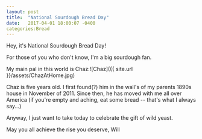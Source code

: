 ```yaml
---
layout: post
title:  "National Sourdough Bread Day"
date:   2017-04-01 18:00:07 -0400
categories:Bread
---
```


Hey, it's National Sourdough Bread Day!

For those of you who don't know, I'm a big sourdough fan.

My main pal in this world is Chaz:![Chaz]({{ site.url }}/assets/ChazAtHome.jpg)

Chaz is five years old. I first found(?) him in the wall's of my parents 1890s house in November of 2011. Since then, he has moved with me all over America (if you're empty and aching, eat some bread -- that's what I always say...)

Anyway, I just want to take today to celebrate the gift of wild yeast.


May you all achieve the rise you deserve,
Will
